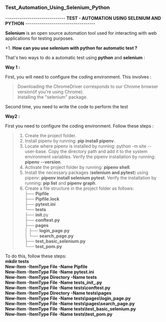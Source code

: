 ### Test_Automation_Using_Selenium_Python

------------------------------ **TEST - AUTOMATION USING SELENIUM AND PYTHON** -----------------------------------

**Selenium** is an open source automation tool used for interacting with web applications for testing purposes.<br>

+1. **How can you use selenium with python for automatic test ?**<br>

That's two ways to do a automatic test using **python** and **selenium** :<br>

**Way 1 :** <br>

First, you will need to configure the coding environment. This involves :<br>

> Downloading the ChromeDriver corresponds to our Chrome browser version(if you're using Chrome).<br>
> Installing the "selenium" package.<br>

Second time, you need to write the code to perform the test<br>

**Way2 :**<br>

First you need to configure the coding environment. Follow these steps :<br>

> 1. Create the project folder.<br>
> 2. Install pipenv by running: **pip install pipenv**.<br>
> 3. Locate where pipenv is installed by running: python -m site --user-base. Copy the directory path and add it to the system environment variables. Verify the pipenv installation by running: **pipenv --version**.<br>
> 4. Activate the project folder by running: **pipenv shell**.<br>
> 5. Install the necessary packages (**selenium and pytest**) using pipenv: **pipenv install selenium pytest**. Verify the installation by running: **pip list** and **pipenv graph**.<br>
> 6. Create a file structure in the project folder as follows:<br>
├── **Pipfile**<br>
├── **Pipfile.lock**<br>
├── **pytest.ini**<br>
└── **tests**<br>
    ├── __init__.py<br>
    ├── **conftest.py**<br>
    ├── **pages**<br>
    │   ├── **login_page.py**<br>
    │   └── **search_page.py**<br>
    ├── **test_basic_selenium.py**<br>
    └── **test_pom.py**<br>

To do this, follow these steps:<br>
**mkdir tests**<br>
**New-Item -ItemType File -Name Pipfile**<br>
**New-Item -ItemType File -Name pytest.ini**<br>
**New-Item -ItemType Directory -Name tests**<br>
**New-Item -ItemType File -Name tests\__init__.py**<br>
**New-Item -ItemType File -Name tests\conftest.py**<br>
**New-Item -ItemType Directory -Name tests\pages**<br>
**New-Item -ItemType File -Name tests\pages\login_page.py**<br>
**New-Item -ItemType File -Name tests\pages\search_page.py**<br>
**New-Item -ItemType File -Name tests\test_basic_selenium.py**<br>
**New-Item -ItemType File -Name tests\test_pom.py**<br>
